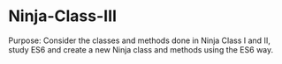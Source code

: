 # Ninja-Class-III
Purpose: Consider the classes and methods done in Ninja Class I and II, study ES6 and create a new Ninja class and methods using the ES6 way.
